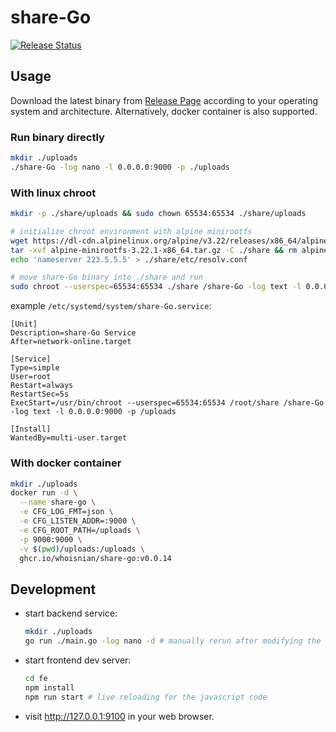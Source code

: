 # share-Go
[![Release Status](https://github.com/whoisnian/share-Go/actions/workflows/release.yml/badge.svg)](https://github.com/whoisnian/share-Go/actions/workflows/release.yml)

## Usage
Download the latest binary from [Release Page](https://github.com/whoisnian/share-Go/releases) according to your operating system and architecture. Alternatively, docker container is also supported.
### Run binary directly
```sh
mkdir ./uploads
./share-Go -log nano -l 0.0.0.0:9000 -p ./uploads
```
### With linux chroot
```sh
mkdir -p ./share/uploads && sudo chown 65534:65534 ./share/uploads

# initialize chroot environment with alpine minirootfs
wget https://dl-cdn.alpinelinux.org/alpine/v3.22/releases/x86_64/alpine-minirootfs-3.22.1-x86_64.tar.gz
tar -xvf alpine-minirootfs-3.22.1-x86_64.tar.gz -C ./share && rm alpine-minirootfs-3.22.1-x86_64.tar.gz
echo 'nameserver 223.5.5.5' > ./share/etc/resolv.conf

# move share-Go binary into ./share and run
sudo chroot --userspec=65534:65534 ./share /share-Go -log text -l 0.0.0.0:9000 -p /uploads
```
example `/etc/systemd/system/share-Go.service`:
```
[Unit]
Description=share-Go Service
After=network-online.target

[Service]
Type=simple
User=root
Restart=always
RestartSec=5s
ExecStart=/usr/bin/chroot --userspec=65534:65534 /root/share /share-Go -log text -l 0.0.0.0:9000 -p /uploads

[Install]
WantedBy=multi-user.target
```
### With docker container
```sh
mkdir ./uploads
docker run -d \
  --name share-go \
  -e CFG_LOG_FMT=json \
  -e CFG_LISTEN_ADDR=:9000 \
  -e CFG_ROOT_PATH=/uploads \
  -p 9000:9000 \
  -v $(pwd)/uploads:/uploads \
  ghcr.io/whoisnian/share-go:v0.0.14
```

## Development
* start backend service:
  ```sh
  mkdir ./uploads
  go run ./main.go -log nano -d # manually rerun after modifying the golang code
  ```
* start frontend dev server:
  ```sh
  cd fe
  npm install
  npm run start # live reloading for the javascript code
  ```
* visit http://127.0.0.1:9100 in your web browser.
